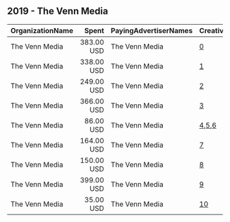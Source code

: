 ## 2019 - The Venn Media 
|OrganizationName|Spent|PayingAdvertiserNames|CreativeUrls|Impressions|Genders|AgeBrackets|CountryCodes|BillingAddresses|CandidateBallotInformation|
|:---|---:|:---|:---|---:|:---|:---|:---|:---|:---|
|The Venn Media|383.00 USD|The Venn Media|[0](https://www.snap.com/political-ads/asset/752aad698b9817f2a80487ca92cff1a7667aa455cb36f963e8166a6aa76c3990?mediaType=png)|137,142||22+|united states|US||
|The Venn Media|338.00 USD|The Venn Media|[1](https://www.snap.com/political-ads/asset/1a917f0fe2d1840db9d131f2554f3eddecfab582389fdac2891a3305257b16d6?mediaType=png)|206,001||17-23|united states|US||
|The Venn Media|249.00 USD|The Venn Media|[2](https://www.snap.com/political-ads/asset/7a602724d888e1590b0f1ed5f127db62419ede014f14ad5b4a8ebc23428475fc?mediaType=png)|67,422||18+|united states|US||
|The Venn Media|366.00 USD|The Venn Media|[3](https://www.snap.com/political-ads/asset/752aad698b9817f2a80487ca92cff1a7667aa455cb36f963e8166a6aa76c3990?mediaType=png)|211,557||17-25|united states|US||
|The Venn Media|86.00 USD|The Venn Media|[4](https://www.snap.com/political-ads/asset/7c1aac126e48003d58f24c7083f4af3a44dcc5c75da7bb7f3460b38a39fe6fc5?mediaType=png),[5](https://www.snap.com/political-ads/asset/a06443879ef984baae67b22c82da28d59a874765233665510e86ef85e9db02ba?mediaType=mp4),[6](https://www.snap.com/political-ads/asset/e5b32cdde98d478886dbf7a0733b27540fd3e53ebc4b4f6615f9ead09ba27593?mediaType=mp4)|117,097||17-23|united states|US||
|The Venn Media|164.00 USD|The Venn Media|[7](https://www.snap.com/political-ads/asset/850b61cee6fb82a62552e32d727f2d9e8be137f31c9fc1b5be7e4b37b202b847?mediaType=png)|94,862||17-23|united states|US||
|The Venn Media|150.00 USD|The Venn Media|[8](https://www.snap.com/political-ads/asset/7c1aac126e48003d58f24c7083f4af3a44dcc5c75da7bb7f3460b38a39fe6fc5?mediaType=png)|80,618||17-23|united states|US||
|The Venn Media|399.00 USD|The Venn Media|[9](https://www.snap.com/political-ads/asset/24aeb5b650dbc061b00bbf39d059c8422acce0cceb8f4bb2c2d6fff0adc32dbb?mediaType=png)|200,669||17-25|united states|US||
|The Venn Media|35.00 USD|The Venn Media|[10](https://www.snap.com/political-ads/asset/5ecf72cf48e7d45f173246d4fbc9c3a3bcb75726cc194bff7f2453c9f6520362?mediaType=png)|22,007||17-23|united states|US||
